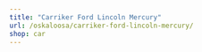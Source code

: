 ```yaml
---
title: "Carriker Ford Lincoln Mercury"
url: /oskaloosa/carriker-ford-lincoln-mercury/
shop: car
---
```

